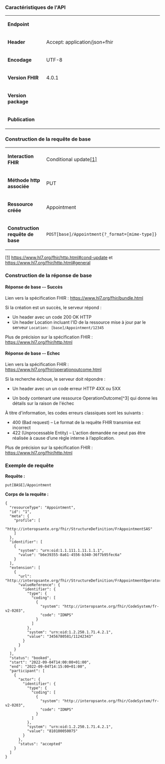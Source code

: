 <!-- Mise à jour de rendez-vous -->
### Caractéristiques de l'API

<table>
<tbody>
<tr>
  <td width="25%"><p><strong>Endpoint</strong></p></td>
  <td><p>&nbsp;</p></td>
</tr>
<tr>
  <td width="25%"><p><strong>Header</strong></p></td>
  <td><p>Accept: application/json+fhir</p></td>
</tr>
<tr>
  <td width="25%"><p><strong>Encodage</strong></p></td>
  <td><p>UTF-8</p></td>
</tr>
<tr>
  <td width="25%"><p><strong>Version FHIR</strong></p></td>
  <td><p>4.0.1</p></td>
</tr>
<tr>
  <td width="25%"><p><strong>Version package</strong></p></td>
  <td><p>&nbsp;</p></td>
</tr>
<tr>
  <td width="25%"><p><strong>Publication</strong></p></td>
  <td><p>&nbsp;</p></td>
</tr>
</tbody>
</table>

###  Construction de la requête de base

<table>
<tbody>
<tr>
  <td width="25%"><p><strong>Interaction FHIR</strong></p></td>
  <td><p>Conditional update<a href="#_ftn1" name="_ftnref1">[1]</a></p></td>
</tr>
<tr>
  <td width="25%"><p><strong>Méthode http associée</strong></p></td>
  <td><p>PUT</p></td>
</tr>
<tr>
  <td width="25%"><p><strong>Ressource créée</strong></p></td>
  <td><p>Appointment</p></td>
</tr>
<tr>
  <td width="25%"><p><strong>Construction requête de base</strong></p></td>
  <td><p><code>POST[base]/Appointment{?_format=[mime-type]}</code></p></td>
</tr>
</tbody>
</table>
<p><a href="#_ftnref1" name="_ftn1">[1]</a> <a href="https://www.hl7.org/fhir/http.html#cond-update">https://www.hl7.org/fhir/http.html#cond-update</a> et <a href="https://www.hl7.org/fhir/http.html#general">https://www.hl7.org/fhir/http.html#general</a></p>

### Construction de la réponse de base

#### Réponse de base -- Succès

Lien vers la spécification FHIR : <https://www.hl7.org/fhir/bundle.html>

Si la création est un succès, le serveur répond :

-   Un header avec un code 200 OK HTTP
-   Un header Location incluant l'ID de la ressource mise à jour par le serveur `Location: [base]/Appointment/12345`

Plus de précision sur la spécification FHIR :
https://www.hl7.org/fhir/http.html

#### Réponse de base -- Echec

Lien vers la spécification FHIR :
<https://www.hl7.org/fhir/operationoutcome.html>

Si la recherche échoue, le serveur doit répondre :

-   Un header avec un un code erreur HTTP 4XX ou 5XX

-   Un body contenant une ressource OperationOutcome[^3] qui donne les
    détails sur la raison de l'échec

À titre d'information, les codes erreurs classiques sont les suivants :
- 400 (Bad request) – Le format de la requête FHIR transmise est incorrect
- 422 (Unprocessable Entity) – L'action demandée ne peut pas être réalisée à cause d’une règle interne à l’application.

Plus de précision sur la spécification FHIR :
<https://www.hl7.org/fhir/http.html>

### Exemple de requête

**Requête :**

`put[BASE]/Appointment`

**Corps de la requête :**

```
{
  "resourceType": "Appointment",
  "id": "1",
  "meta": {
    "profile": [
      "http://interopsante.org/fhir/StructureDefinition/FrAppointmentSAS"
    ]
  },
  "identifier": [
    {
      "system": "urn:oid:1.1.111.1.11.1.1.1",
      "value": "b6e39355-8a61-4556-b340-36f7b95fec6a"
    }
  ],
  "extension": [
    {
      "url": "http://interopsante.org/fhir/StructureDefinition/FrAppointmentOperator",
      "valueReference": {
        "identifier": {
          "type": {
            "coding": [
              {
                "system": "http://interopsante.org/fhir/CodeSystem/fr-v2-0203",
                "code": "IDNPS"
              }
            ]
          },
          "system": "urn:oid:1.2.250.1.71.4.2.1",
          "value": "3456780581/11242343"
        }
      }
    }
  ],
  "status": "booked",
  "start": "2022-09-04T14:00:00+01:00",
  "end": "2022-09-04T14:15:00+01:00",
  "participant": [
    {
      "actor": {
        "identifier": {
          "type": {
            "coding": [
              {
                "system": "http://interopsante.org/fhir/CodeSystem/fr-v2-0203",
                "code": "IDNPS"
              }
            ]
          },
          "system": "urn:oid:1.2.250.1.71.4.2.1",
          "value": "810100050075"
        }
      },
      "status": "accepted"
    }
  ]
}

```
